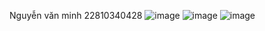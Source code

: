 Nguyễn văn minh 22810340428
![image](https://github.com/user-attachments/assets/a3d6ba81-4f9e-4698-a03e-c24fba4b583a)
![image](https://github.com/user-attachments/assets/aa8e4812-bb3e-4b57-a127-7e19ecbc0743)
![image](https://github.com/user-attachments/assets/c0379249-4c24-4138-a47a-9be81b698396)
